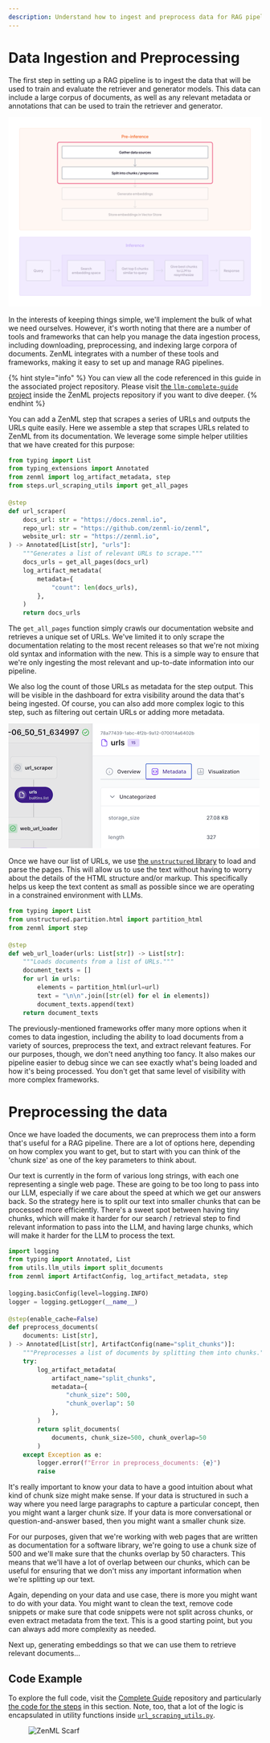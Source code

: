 ```yaml
---
description: Understand how to ingest and preprocess data for RAG pipelines with ZenML.
---
```


# Data Ingestion and Preprocessing

The first step in setting up a RAG pipeline is to ingest the data that will be
used to train and evaluate the retriever and generator models. This data can
include a large corpus of documents, as well as any relevant metadata or
annotations that can be used to train the retriever and generator.

![](/docs/book/.gitbook/assets/rag-stage-1.png)

In the interests of keeping things simple, we'll implement the bulk of what we
need ourselves. However, it's worth noting that there are a number of tools and
frameworks that can help you manage the data ingestion process, including
downloading, preprocessing, and indexing large corpora of documents. ZenML
integrates with a number of these tools and frameworks, making it easy to set up
and manage RAG pipelines.

{% hint style="info" %}
You can view all the code referenced in this guide in the associated project
repository. Please visit <a
href="https://github.com/zenml-io/zenml-projects/tree/main/llm-complete-guide">the
`llm-complete-guide` project</a> inside the ZenML projects repository if you
want to dive deeper.
{% endhint %}

You can add a ZenML step that scrapes a series of URLs and outputs the URLs quite
easily. Here we assemble a step that scrapes URLs related to ZenML from its documentation.
We leverage some simple helper utilities that we have created for this purpose:

```python
from typing import List
from typing_extensions import Annotated
from zenml import log_artifact_metadata, step
from steps.url_scraping_utils import get_all_pages

@step
def url_scraper(
    docs_url: str = "https://docs.zenml.io",
    repo_url: str = "https://github.com/zenml-io/zenml",
    website_url: str = "https://zenml.io",
) -> Annotated[List[str], "urls"]:
    """Generates a list of relevant URLs to scrape."""
    docs_urls = get_all_pages(docs_url)
    log_artifact_metadata(
        metadata={
            "count": len(docs_urls),
        },
    )
    return docs_urls
```

The `get_all_pages` function simply crawls our documentation website and
retrieves a unique set of URLs. We've limited it to only scrape the
documentation relating to the most recent releases so that we're not mixing old
syntax and information with the new. This is a simple way to ensure that we're
only ingesting the most relevant and up-to-date information into our pipeline.

We also log the count of those URLs as metadata for the step output. This will
be visible in the dashboard for extra visibility around the data that's being
ingested. Of course, you can also add more complex logic to this step, such as
filtering out certain URLs or adding more metadata.

![Partial screenshot from the dashboard showing the metadata from the step](/docs/book/.gitbook/assets/llm-data-ingestion-metadata.png)

Once we have our list of URLs, we use [the `unstructured`
library](https://github.com/Unstructured-IO/unstructured) to load and parse the
pages. This will allow us to use the text without having to worry about the
details of the HTML structure and/or markup. This specifically helps us keep the
text
content as small as possible since we are operating in a constrained environment
with LLMs.

```python
from typing import List
from unstructured.partition.html import partition_html
from zenml import step

@step
def web_url_loader(urls: List[str]) -> List[str]:
    """Loads documents from a list of URLs."""
    document_texts = []
    for url in urls:
        elements = partition_html(url=url)
        text = "\n\n".join([str(el) for el in elements])
        document_texts.append(text)
    return document_texts
```

The previously-mentioned frameworks offer many more options when it comes to
data ingestion, including the ability to load documents from a variety of
sources, preprocess the text, and extract relevant features. For our purposes,
though, we don't need anything too fancy. It also makes our pipeline easier to
debug since we can see exactly what's being loaded and how it's being processed.
You don't get that same level of visibility with more complex frameworks.

# Preprocessing the data

Once we have loaded the documents, we can preprocess them into a form that's
useful for a RAG pipeline. There are a lot of options here, depending on how
complex you want to get, but to start with you can think of the 'chunk size' as
one of the key parameters to think about.

Our text is currently in the form of various long strings, with each one
representing a single web page. These are going to be too long to pass into our
LLM, especially if we care about the speed at which we get our answers back. So
the strategy here is to split our text into smaller chunks that can be processed
more efficiently. There's a sweet spot between having tiny chunks, which will
make it harder for our search / retrieval step to find relevant information to
pass into the LLM, and having large chunks, which will make it harder for the
LLM to process the text.

```python
import logging
from typing import Annotated, List
from utils.llm_utils import split_documents
from zenml import ArtifactConfig, log_artifact_metadata, step

logging.basicConfig(level=logging.INFO)
logger = logging.getLogger(__name__)

@step(enable_cache=False)
def preprocess_documents(
    documents: List[str],
) -> Annotated[List[str], ArtifactConfig(name="split_chunks")]:
    """Preprocesses a list of documents by splitting them into chunks."""
    try:
        log_artifact_metadata(
            artifact_name="split_chunks",
            metadata={
                "chunk_size": 500,
                "chunk_overlap": 50
            },
        )
        return split_documents(
            documents, chunk_size=500, chunk_overlap=50
        )
    except Exception as e:
        logger.error(f"Error in preprocess_documents: {e}")
        raise
```

It's really important to know your data to have a good intuition about what kind
of chunk size might make sense. If your data is structured in such a way where
you need large paragraphs to capture a particular concept, then you might want a
larger chunk size. If your data is more conversational or question-and-answer
based, then you might want a smaller chunk size.

For our purposes, given that we're working with web pages that are written as
documentation for a software library, we're going to use a chunk size of 500 and
we'll make sure that the chunks overlap by 50 characters. This means that we'll
have a lot of overlap between our chunks, which can be useful for ensuring that
we don't miss any important information when we're splitting up our text.

Again, depending on your data and use case, there is more you might want to do
with your data. You might want to clean the text, remove code snippets or make
sure that code snippets were not split across chunks, or even extract metadata
from the text. This is a good starting point, but you can always add more
complexity as needed.

Next up, generating embeddings so that we can use them to retrieve relevant
documents...

## Code Example

To explore the full code, visit the [Complete
Guide](https://github.com/zenml-io/zenml-projects/tree/main/llm-complete-guide)
repository and particularly [the code for the steps](https://github.com/zenml-io/zenml-projects/tree/main/llm-complete-guide/steps/) in this section. Note, too,
that a lot of the logic is encapsulated in utility functions inside [`url_scraping_utils.py`](https://github.com/zenml-io/zenml-projects/tree/main/llm-complete-guide/steps/url_scraping_utils.py).

<!-- For scarf -->
<figure><img alt="ZenML Scarf" referrerpolicy="no-referrer-when-downgrade" src="https://static.scarf.sh/a.png?x-pxid=f0b4f458-0a54-4fcd-aa95-d5ee424815bc" /></figure>
